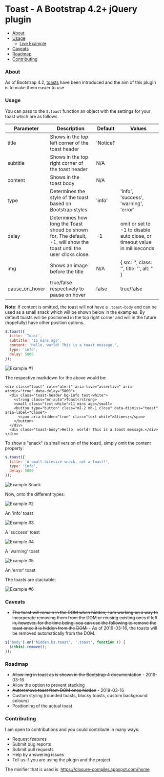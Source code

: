 # Toast - A Bootstrap 4.2+ jQuery plugin

* [About](#about)
* [Usage](#usage)
  * [Live Example](https://jsfiddle.net/e4nyhsL6/)
* [Caveats](#caveats)
* [Roadmap](#roadmap)
* [Contributing](#contributing)

### About

As of Bootstrap 4.2, [toasts](https://getbootstrap.com/docs/4.2/components/toasts/) have been introduced and the aim of this plugin is to make them easier to use.

### Usage

You can pass to the `$.toast` function an object with the settings for your toast which are as follows:

| Parameter     |Description| Default | Values |
| ------------- |-----------| -------  |---------
| title         | Shows in the top left corner of the toast header | 'Notice!'|        |
| subtitle      | Shows in the top right corner of the toast header | N/A      |        |
| content       | Shows in the toast body | N/A      |
| type          | Determines the style of the toast based on Bootstrap styles | 'info'   | 'info', 'success', 'warning', 'error'
| delay         | Determines how long the Toast shoud be shown for.  The default, -1, will show the toast until the user clicks close. | -1 | omit or set to -1 to disable auto close, or timeout value in milliseconds
| img           | Shows an image before the title | N/A | { src: '', class: '', title: '', alt: '' }
| pause_on_hover| true/false respectively to pause on hover | false | true/false  |

**Note:** If content is omitted, the toast will not have a `.toast-body` and can be used as a small snack which will be shown below in the examples. By default toasts will be positioned in the top right corner and will in the future (hopefully) have other position options.

```javascript
$.toast({
  title: 'Toast',
  subtitle: '11 mins ago',
  content: 'Hello, world! This is a toast message.',
  type: 'info',
  delay: 5000
});
```

![Example #1](https://i.gyazo.com/20fbdf05b57af4a76e28f66047fe6591.png)

The respective markdown for the above would be:

```
<div class="toast" role="alert" aria-live="assertive" aria-atomic="true" data-delay="5000">
  <div class="toast-header bg-info text-white">
    <strong class="mr-auto">Toast</strong>
    <small class="text-white">11 mins ago</small>
    <button type="button" class="ml-2 mb-1 close" data-dismiss="toast" aria-label="Close">
      <span aria-hidden="true" class="text-white">&times;</span>
    </button>
  </div>
  <div class="toast-body">Hello, world! This is a toast message.</div>
</div>
```

To show a "snack" (a small version of the toast), simply omit the content property:

```javascript
$.toast({
  title: 'A small bitesize snack, not a toast!',
  type: 'info',
  delay: 5000
});
```

![Example Snack](https://i.gyazo.com/e707a35836553aa9dec96025eb332ac1.png)

Now, onto the different types:

![Example #2](https://i.gyazo.com/20fbdf05b57af4a76e28f66047fe6591.png)

An 'info' toast

![Example #3](https://i.gyazo.com/51b708cb610e603f61b80a6008a45729.png)

A 'success' toast

![Example #4](https://i.gyazo.com/0844e5f70f1e73416fb38be134144844.png)

A 'warning' toast

![Example #5](https://i.gyazo.com/8ee70ce1203d112a9a30ac53e350d54d.png)

An 'error' toast

The toasts are stackable:

![Example #6](https://i.gyazo.com/da0e40283269c3c38de605b7c938fa95.png)

### Caveats

* ~~The toast will remain in the DOM when hidden, I am working on a way to incorperate removing them from the DOM or reusing existing ones if left in, however, for the time being, you can use the following to remove the toast once it is hidden from the DOM:~~ - As of 2019-03-16, the toasts will be removed automatically from the DOM.

```javascript
$('body').on('hidden.bs.toast', '.toast', function () {
  $(this).remove();
});
```

### Roadmap

* ~~Allow img in toast as is shown in the Bootstrap 4 documentation~~ - 2019-03-16
* Allow the option to prevent stacking
* ~~Autoremove toast from DOM once hidden~~ - 2019-03-16
* Custom styling (rounded toasts, blocky toasts, custom background colours)
* Positioning of the actual toast

### Contributing

I am open to contributions and you could contribute in many ways:

* Request features
* Submit bug reports
* Submit pull requests
* Help by answering issues
* Tell us if you are using the plugin and the project 

The minifier that is used is: https://closure-compiler.appspot.com/home
